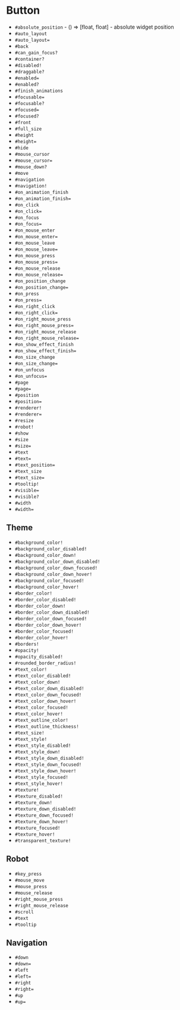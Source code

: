 Button
===
- `#absolute_position` - () => [float, float] - absolute widget position
- `#auto_layout`
- `#auto_layout=`
- `#back`
- `#can_gain_focus?`
- `#container?`
- `#disabled!`
- `#draggable?`
- `#enabled=`
- `#enabled?`
- `#finish_animations`
- `#focusable=`
- `#focusable?`
- `#focused=`
- `#focused?`
- `#front`
- `#full_size`
- `#height`
- `#height=`
- `#hide`
- `#mouse_cursor`
- `#mouse_cursor=`
- `#mouse_down?`
- `#move`
- `#navigation`
- `#navigation!`
- `#on_animation_finish`
- `#on_animation_finish=`
- `#on_click`
- `#on_click=`
- `#on_focus`
- `#on_focus=`
- `#on_mouse_enter`
- `#on_mouse_enter=`
- `#on_mouse_leave`
- `#on_mouse_leave=`
- `#on_mouse_press`
- `#on_mouse_press=`
- `#on_mouse_release`
- `#on_mouse_release=`
- `#on_position_change`
- `#on_position_change=`
- `#on_press`
- `#on_press=`
- `#on_right_click`
- `#on_right_click=`
- `#on_right_mouse_press`
- `#on_right_mouse_press=`
- `#on_right_mouse_release`
- `#on_right_mouse_release=`
- `#on_show_effect_finish`
- `#on_show_effect_finish=`
- `#on_size_change`
- `#on_size_change=`
- `#on_unfocus`
- `#on_unfocus=`
- `#page`
- `#page=`
- `#position`
- `#position=`
- `#renderer!`
- `#renderer=`
- `#resize`
- `#robot!`
- `#show`
- `#size`
- `#size=`
- `#text`
- `#text=`
- `#text_position=`
- `#text_size`
- `#text_size=`
- `#tooltip!`
- `#visible=`
- `#visible?`
- `#width`
- `#width=`
## Theme
- `#background_color!`
- `#background_color_disabled!`
- `#background_color_down!`
- `#background_color_down_disabled!`
- `#background_color_down_focused!`
- `#background_color_down_hover!`
- `#background_color_focused!`
- `#background_color_hover!`
- `#border_color!`
- `#border_color_disabled!`
- `#border_color_down!`
- `#border_color_down_disabled!`
- `#border_color_down_focused!`
- `#border_color_down_hover!`
- `#border_color_focused!`
- `#border_color_hover!`
- `#borders!`
- `#opacity!`
- `#opacity_disabled!`
- `#rounded_border_radius!`
- `#text_color!`
- `#text_color_disabled!`
- `#text_color_down!`
- `#text_color_down_disabled!`
- `#text_color_down_focused!`
- `#text_color_down_hover!`
- `#text_color_focused!`
- `#text_color_hover!`
- `#text_outline_color!`
- `#text_outline_thickness!`
- `#text_size!`
- `#text_style!`
- `#text_style_disabled!`
- `#text_style_down!`
- `#text_style_down_disabled!`
- `#text_style_down_focused!`
- `#text_style_down_hover!`
- `#text_style_focused!`
- `#text_style_hover!`
- `#texture!`
- `#texture_disabled!`
- `#texture_down!`
- `#texture_down_disabled!`
- `#texture_down_focused!`
- `#texture_down_hover!`
- `#texture_focused!`
- `#texture_hover!`
- `#transparent_texture!`
## Robot
- `#key_press`
- `#mouse_move`
- `#mouse_press`
- `#mouse_release`
- `#right_mouse_press`
- `#right_mouse_release`
- `#scroll`
- `#text`
- `#tooltip`
## Navigation
- `#down`
- `#down=`
- `#left`
- `#left=`
- `#right`
- `#right=`
- `#up`
- `#up=`
